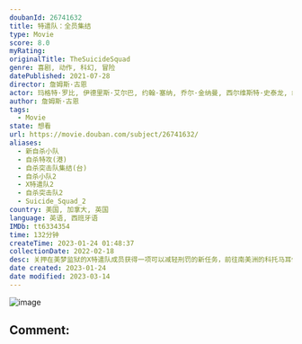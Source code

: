 ```yaml
---
doubanId: 26741632
title: 特遣队：全员集结
type: Movie
score: 8.0
myRating: 
originalTitle: TheSuicideSquad
genre: 喜剧, 动作, 科幻, 冒险
datePublished: 2021-07-28
director: 詹姆斯·古恩
actor: 玛格特·罗比, 伊德里斯·艾尔巴, 约翰·塞纳, 乔尔·金纳曼, 西尔维斯特·史泰龙, 维奥拉·戴维斯, 大卫·达斯马齐连, 迈克尔·鲁克, 杰·科特尼, 彼得·卡帕尔迪, 艾莉丝·布拉加, 皮特·戴维森, 华金·科西奥, 胡安·迭戈·博托, 斯托姆·瑞德, 内森·菲利安, 塔伊加·维迪提, 史蒂夫·阿吉, 肖恩·古恩, 弗卢拉·博格, 约翰·奥斯特兰德, 黄美玲, 丹妮拉·曼希沃, 史蒂芬·布莱克哈特, 詹尼佛·霍兰德, 迪·布拉雷·贝克尔, 雷·埃尔南德斯, 雷纳尔多·法伯勒, 乔希·文图拉, undefined, 米凯拉·霍沃, 林恩·阿什, 安德里娅·安德拉德, 兰德尔·, 迈克尔·艾伦·米利甘, 特伦斯·罗斯摩尔, 娜塔莉·萨福兰, 詹姆斯·威廉·巴拉德, 蒂莫西·卡尔, 玛丽索尔·科雷亚, 约翰·盖蒂尔, 麦克斯威尔·海史密斯, 洛伊德·考夫曼, 迪索·拉莫斯, 弗雷迪·史卓玛, 维多利亚·佩吉·沃特金斯, undefined, 黛安·罗德里格斯
author: 詹姆斯·古恩
tags:
  - Movie
state: 想看
url: https://movie.douban.com/subject/26741632/
aliases:
  - 新自杀小队
  - 自杀特攻(港)
  - 自杀突击队集结(台)
  - 自杀小队2
  - X特遣队2
  - 自杀突击队2
  - Suicide_Squad_2
country: 美国, 加拿大, 英国
language: 英语, 西班牙语
IMDb: tt6334354
time: 132分钟
createTime: 2023-01-24 01:48:37
collectionDate: 2022-02-18
desc: 关押在美梦监狱的X特遣队成员获得一项可以减轻刑罚的新任务，前往南美洲的科托马耳他岛国，摧毁纳粹时期遗留的约顿海姆监狱和实验室，它当前用于关押该国的政治犯并施行人体实验。执行任务期间，X特遣队遭遇巨型外...
date created: 2023-01-24
date modified: 2023-03-14
---
```


![image](p2637099125.jpg)

Comment:
---
